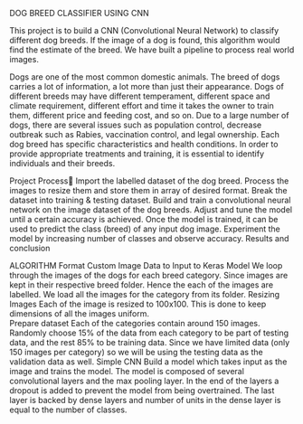 DOG BREED CLASSIFIER USING CNN

This project is to build a CNN (Convolutional Neural Network) to classify different dog breeds. If the image of a dog is found, this algorithm would find the estimate of the breed. We have built a pipeline to process real world images.

Dogs are one of the most common domestic animals. The breed of dogs carries a lot of information, a lot more than just their appearance. 
Dogs of different breeds may have different temperament, different space and climate requirement, different effort and time it takes the owner to train them, different price and feeding cost, and so on. 
Due to a large number of dogs, there are several issues such as population control, decrease outbreak such as Rabies, vaccination control, and legal ownership. Each dog breed has specific characteristics and health conditions. 
In order to provide appropriate treatments and training, it is essential to identify individuals and their breeds. 

Project Process
Import the labelled dataset of the dog breed. 
Process the images to resize them and store them in array of desired format. 
Break the dataset into training & testing dataset. 
Build and train a convolutional neural network on the image dataset of the dog breeds.
Adjust and tune the model until a certain accuracy is achieved.
Once the model is trained, it can be used to predict the class (breed) of any input dog image. 
Experiment the model by increasing number of classes and observe accuracy. 
Results and conclusion

ALGORITHM
Format Custom Image Data to Input to Keras Model
We loop through the images of the dogs for each breed category. 
Since images are kept in their respective breed folder. Hence the each of the images are labelled. 
We load all the images for the category from its folder. 
Resizing Images 
Each of the image is resized to 100x100. This is done to keep dimensions of all the images uniform.  
Prepare dataset 
Each of the categories contain around 150 images. 
Randomly choose 15% of the data from each  category to be part of testing data, and the rest 85% to be training data. Since we have limited data (only 150 images per category) so we will be using the testing data as the validation data as well.
Simple CNN 
Build a model which takes input as the image and trains the model. 
The model is composed of several convolutional layers and the max pooling layer. 
In the end of the layers a dropout is added to prevent the model from being overtrained. 
The last layer is backed by dense layers and number of units in the dense layer is equal to the number of classes.







